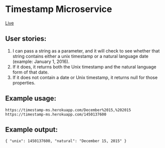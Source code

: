 # Timestamp Microservice
[Live](https://leather-alloy.glitch.me/)

## User stories:
1. I can pass a string as a parameter, and it will check to see whether that string contains either a unix timestamp or a natural language date (example: January 1, 2016).
2. If it does, it returns both the Unix timestamp and the natural language form of that date.
3. If it does not contain a date or Unix timestamp, it returns null for those properties.

## Example usage:
`https://timestamp-ms.herokuapp.com/December%2015,%202015`
`https://timestamp-ms.herokuapp.com/1450137600`

## Example output:
`{ "unix": 1450137600, "natural": "December 15, 2015" }`
